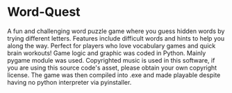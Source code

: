 # Word-Quest
A fun and challenging word puzzle game where you guess hidden words by trying different letters. Features include difficult words and hints to help you along the way. Perfect for players who love vocabulary games and quick brain workouts!
Game logic and graphic was coded in Python. Mainly pygame module was used. Copyrighted music is used in this software, if you are using this source code's asset, please obtain your own copyright license. The game was then compiled into .exe and made playable despite having no python interpreter via pyinstaller.
